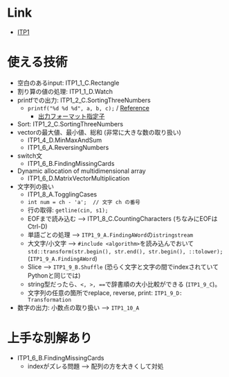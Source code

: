 # Link
* [ITP1](http://judge.u-aizu.ac.jp/onlinejudge/finder.jsp?course=ITP1)

# 使える技術
* 空白のあるinput: ITP1_1_C.Rectangle	
* 割り算の値の処理: ITP1_1_D.Watch
* printfでの出力: ITP1_2_C.SortingThreeNumbers
  * `printf("%d %d %d", a, b, c);` / [Reference](http://www9.plala.or.jp/sgwr-t/c/sec05.html)
	* [出力フォーマット指定子](http://www.k-cube.co.jp/wakaba/server/format.html)
* Sort: ITP1_2_C.SortingThreeNumbers
* vectorの最大値、最小値、総和 (非常に大きな数の取り扱い)
	* ITP1_4_D.MinMaxAndSum
	* ITP1_6_A.ReversingNumbers
* switch文
	* ITP1_6_B.FindingMissingCards
* Dynamic allocation of multidimensional array
	* ITP1_6_D.MatrixVectorMultiplication
* 文字列の扱い
	* ITP1_8_A.TogglingCases
	* `int num = ch - 'a';  // 文字 ch の番号`
	* 行の取得: `getline(cin, s1);`
	* EOFまで読み込む --> ITP1_8_C.CountingCharacters (ちなみにEOFはCtrl-D)
	* 単語ごとの処理 --> `ITP1_9_A.FindingAWord`の`istringstream`
	* 大文字/小文字 --> `#include <algorithm>`を読み込んでおいて`std::transform(str.begin(), str.end(), str.begin(), ::tolower);` (`ITP1_9_A.FindingAWord`)
	* Slice --> `ITP1_9_B.Shuffle` (恐らく文字と文字の間でindexされていてPythonと同じでは)
	* string型だったら、`<, >, ==`で辞書順の大小比較ができる (`ITP1_9_C`)。
	* 文字列の任意の箇所でreplace, reverse, print: `ITP1_9_D: Transformation`
* 数字の出力: 小数点の取り扱い --> `ITP1_10_A`

# 上手な別解あり
* ITP1_6_B.FindingMissingCards
	* indexがズレる問題 --> 配列の方を大きくして対処
